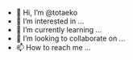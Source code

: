 - 👋 Hi, I’m @totaeko
- 👀 I’m interested in ...
- 🌱 I’m currently learning ...
- 💞️ I’m looking to collaborate on ...
- 📫 How to reach me ...

<!---
totaeko/totaeko is a ✨ special ✨ repository because its `README.md` (this file) appears on your GitHub profile.
You can click the Preview link to take a look at your changes.
--->
